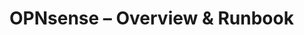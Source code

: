 # OPNsense – Overview & Runbook
<!-- FIXME: Fill in topology, access points, policies. Added in Step 2. -->
